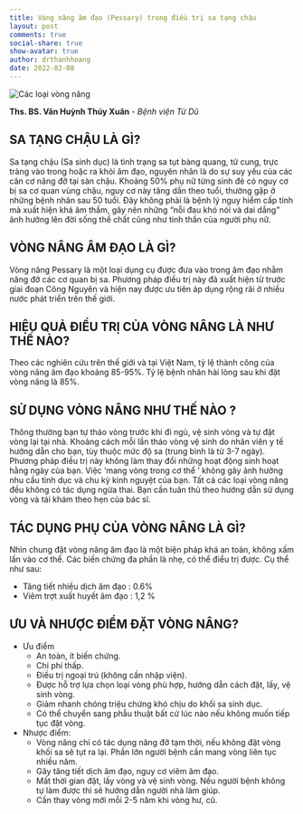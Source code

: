 ```yaml
---
title: Vòng nâng âm đạo (Pessary) trong điều trị sa tạng chậu
layout: post
comments: true
social-share: true
show-avatar: true
author: drthanhhoang
date: 2022-02-08
---
```

![Các loại vòng nâng](http://helen.drbinhthanh.com/img/cacloaivongnang.jpg)

**Ths. BS. Văn Huỳnh Thúy Xuân** - *Bệnh viện Từ Dũ*

## SA TẠNG CHẬU LÀ GÌ?
Sa tạng chậu (Sa sinh dục) là tình trạng sa tụt bàng quang, tử cung, trực tràng vào trong hoặc ra khỏi âm đạo, nguyên nhân là do sự suy yếu của các cân cơ nâng đỡ tại sàn chậu. Khoảng 50% phụ nữ từng sinh đẻ có nguy cơ bị sa cơ quan vùng chậu, nguy cơ này tăng dần theo tuổi, thường gặp ở những bệnh nhân sau 50 tuổi. Đây không phải là bệnh lý nguy hiểm cấp tính mà xuất hiện khá âm thầm, gây nên những “nỗi đau khó nói và dai dẳng” ảnh hưởng lên đời sống thể chất cũng như tinh thần của người phụ nữ.

## VÒNG NÂNG ÂM ĐẠO LÀ GÌ?
Vòng nâng Pessary là một loại dụng cụ được đưa vào trong âm đạo nhằm nâng đỡ các cơ quan bị sa. Phương pháp điều trị này đã xuất hiện từ trước giai đoạn Công Nguyên và hiện nay được ưu tiên áp dụng rộng rãi ở nhiều nước phát triển trên thế giới.

## HIỆU QUẢ ĐIỀU TRỊ CỦA VÒNG NÂNG LÀ NHƯ THẾ NÀO?
Theo các nghiên cứu trên thế giới và tại Việt Nam, tỷ lệ thành công của vòng nâng âm đạo khoảng 85-95%. Tỷ lệ bệnh nhân hài lòng sau khi đặt vòng nâng là 85%.

## SỬ DỤNG VÒNG NÂNG NHƯ THẾ NÀO ?
Thông thường bạn tự tháo vòng trước khi đi ngủ, vệ sinh vòng và tự đặt vòng lại tại nhà. Khoảng cách mỗi lần tháo vòng vệ sinh do nhân viên y tế hướng dẫn cho bạn, tùy thuộc mức độ sa (trung bình là từ 3-7 ngày). Phương pháp điều trị này không làm thay đổi những hoạt động sinh hoạt hằng ngày của bạn. 
Việc ‘mang vòng trong cơ thể ’ không gây ảnh hưởng nhu cầu tình dục và chu kỳ kinh nguyệt của bạn. Tất cả các loại vòng nâng đều không có tác dụng ngừa thai. Bạn cần tuân thủ theo hướng dẫn sử dụng vòng và tái khám theo hẹn của bác sĩ.

## TÁC DỤNG PHỤ CỦA VÒNG NÂNG LÀ GÌ?
Nhìn chung đặt vòng nâng âm đạo là một biện pháp khá an toàn, không xấm lấn vào cơ thể. Các biến chứng đa phần là nhẹ, có thể điều trị được. Cụ thể như sau: 
- Tăng tiết nhiều dịch âm đạo : 0.6%
- Viêm trợt xuất huyết âm đạo : 1,2 %

## ƯU VÀ NHƯỢC ĐIỂM ĐẶT VÒNG NÂNG?
+ Ưu điểm
    - An toàn, ít biến chứng.
    - Chi phí thấp.
    - Điều trị ngoại trú (không cần nhập viện).
    - Được hỗ trợ lựa chọn loại vòng phù hợp, hướng dẫn cách đặt, lấy, vệ sinh vòng. 
    - Giảm nhanh chóng triệu chứng khó chịu do khối sa sinh dục.
    - Có thể chuyển sang phẫu thuật bất cứ lúc nào nếu không muốn tiếp tục đặt vòng.
+ Nhược điểm:
    -  Vòng nâng chỉ có tác dụng nâng đỡ tạm thời, nếu không đặt vòng khối sa sẽ tụt ra lại. Phần lớn người bệnh cần mang vòng liên tục nhiều năm.
    - Gây tăng tiết dịch âm đạo, nguy cơ viêm âm đạo.
    - Mất thời gian đặt, lấy vòng và vệ sinh vòng. Nếu người bệnh không tự làm được thì sẽ hướng dẫn người nhà làm giúp. 
    - Cần thay vòng mới mỗi 2-5 năm khi vòng hư, cũ.